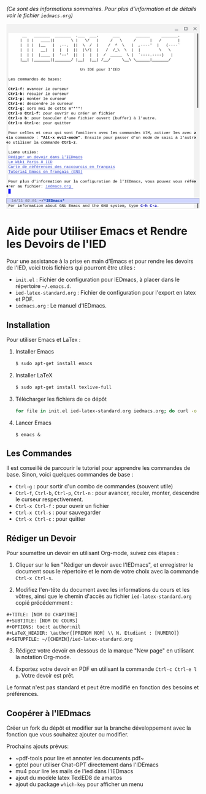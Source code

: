 _(Ce sont des informations sommaires. Pour plus d'information et de
détails voir le fichier `iedmacs.org`)_

![IEDmacs Page d'Accueil](images/iedmacs_apollon_funky.png)

# Aide pour Utiliser Emacs et Rendre les Devoirs de l'IED

Pour une assistance à la prise en main d'Emacs et pour rendre les devoirs de l'IED, voici trois fichiers qui pourront être utiles :

- `init.el` : Fichier de configuration pour IEDmacs, à placer dans le répertoire `~/.emacs.d`.
- `ied-latex-standard.org` : Fichier de configuration pour l'export en latex et PDF.
- `iedmacs.org` : Le manuel d'IEDmacs.

## Installation

Pour utiliser Emacs et LaTex :

1. Installer Emacs
    ```bash
    $ sudo apt-get install emacs
    ``` 
2. Installer LaTeX
    ```bash
    $ sudo apt-get install texlive-full
    ```
3. Télécharger les fichiers de ce dépôt
   ```bash
   for file in init.el ied-latex-standard.org iedmacs.org; do curl -o ~/.emacs.d/$file https://raw.githubusercontent.com/AreTaro/iedmacs/main/$file; done
   ```
4. Lancer Emacs
    ```shell
    $ emacs &
    ```

## Les Commandes

Il est conseillé de parcourir le tutoriel pour apprendre les commandes
de base. Sinon, voici quelques commandes de base :

- `Ctrl-g` : pour sortir d'un combo de commandes (souvent utile)
- `Ctrl-f`, `Ctrl-b`, `Ctrl-p`, `Ctrl-n` : pour avancer, reculer, monter, descendre le curseur respectivement.
- `Ctrl-x Ctrl-f` : pour ouvrir un fichier
- `Ctrl-x Ctrl-s` : pour sauvegarder
- `Ctrl-x Ctrl-c` : pour quitter

## Rédiger un Devoir

Pour soumettre un devoir en utilisant Org-mode, suivez ces étapes :

1. Cliquer sur le lien "Rédiger un devoir avec l'IEDmacs", et
enregistrer le document sous le répertoire et le nom de votre choix
avec la commande `Ctrl-x Ctrl-s`.

2. Modifiez l'en-tête du document avec les
informations du cours et les vôtres, ainsi que le chemin d'accès au
fichier `ied-latex-standard.org` copié précédemment :

```org-mode
#+TITLE: [NOM DU CHAPITRE]
#+SUBTITLE: [NOM DU COURS]
#+OPTIONS: toc:t author:nil
#+LaTeX_HEADER: \author{[PRENOM NOM] \\ N. Etudiant : [NUMERO]}
#+SETUPFILE: ~/[CHEMIN]/ied-latex-standard.org
```

3. Rédigez votre devoir en dessous de la marque "New page" en
utilisant la notation Org-mode.

4. Exportez votre devoir en PDF en utilisant la commande `Ctrl-c
Ctrl-e l p`. Votre devoir est prêt.

Le format n'est pas standard et peut être modifié en fonction des
besoins et préférences.

## Coopérer à l'IEDmacs

Créer un fork du dépôt et modifier sur la branche développement avec
la fonction que vous souhaitez ajouter ou modifier.

Prochains ajouts prévus:
- ~pdf-tools pour lire et annoter les documents pdf~
- gptel pour utiliser Chat-GPT directement dans l'IDEmacs
- mu4 pour lire les mails de l'ied dans l'IEDmacs
- ajout du modèle latex TexIED8 de amartos
- ajout du package `which-key` pour afficher un menu
